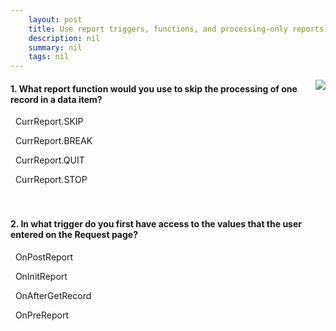```yaml
---
    layout: post
    title: Use report triggers, functions, and processing-only reports in Dynamics 365 Business Central  
    description: nil
    summary: nil
    tags: nil
---
```



 <a target="_blank" href="https://docs.microsoft.com/en-us/learn/modules/understand-report-triggers-functions/6-check/"><i class="fas fa-external-link-alt"></i> </a>
 <img align="right" src="https://docs.microsoft.com/en-us/learn/achievements/understand-report-triggers-functions.svg">
####  1. What report function would you use to skip the processing of one record in a data item?


<i class='fas fa-check-square' style='color: Dodgerblue;'></i> &nbsp;&nbsp;CurrReport.SKIP

<i class='far fa-square'></i> &nbsp;&nbsp;CurrReport.BREAK

<i class='far fa-square'></i> &nbsp;&nbsp;CurrReport.QUIT

<i class='far fa-square'></i> &nbsp;&nbsp;CurrReport.STOP
<br />
<br />
<br />

####  2. In what trigger do you first have access to the values that the user entered on the Request page?


<i class='far fa-square'></i> &nbsp;&nbsp;OnPostReport

<i class='far fa-square'></i> &nbsp;&nbsp;OnInitReport

<i class='far fa-square'></i> &nbsp;&nbsp;OnAfterGetRecord

<i class='fas fa-check-square' style='color: Dodgerblue;'></i> &nbsp;&nbsp;OnPreReport
<br />
<br />
<br />
